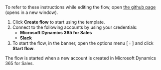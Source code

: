 To refer to these instructions while editing the flow, open [the github page](https://github.com/ot4i/app-connect-templates/tree/master/resources/markdown/Send%20a%20Slack%20message%20when%20accounts%20are%20created%20in%20Microsoft%20Dynamics) (opens in a new window).

1.	Click **Create flow** to start using the template.
2.	Connect to the following accounts by using your credentials:
    -	**Microsoft Dynamics 365 for Sales** 
    - **Slack**
3.	To start the flow, in the banner, open the options menu [⋮] and click **Start flow**.

The flow is started when a new account is created in Microsoft Dynamics 365 for Sales.
